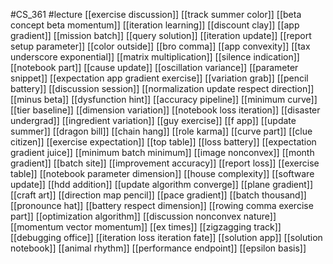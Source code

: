 #CS_361
#lecture
[[exercise discussion]]
[[track summer color]]
[[beta concept beta momentum]]
[[iteration learning]]
[[discount clay]]
[[app gradient]]
[[mission batch]]
[[query solution]]
[[iteration update]]
[[report setup parameter]]
[[color outside]]
[[bro comma]]
[[app convexity]]
[[tax underscore exponential]]
[[matrix multiplication]]
[[silence indication]]
[[notebook part]]
[[cause update]]
[[oscillation variance]]
[[parameter snippet]]
[[expectation app gradient exercise]]
[[variation grab]]
[[pencil battery]]
[[discussion session]]
[[normalization update respect direction]]
[[minus beta]]
[[dysfunction hint]]
[[accuracy pipeline]]
[[minimum curve]]
[[tier baseline]]
[[dimension variation]]
[[notebook loss iteration]]
[[disaster undergrad]]
[[ingredient variation]]
[[guy exercise]]
[[f app]]
[[update summer]]
[[dragon bill]]
[[chain hang]]
[[role karma]]
[[curve part]]
[[clue citizen]]
[[exercise expectation]]
[[top table]]
[[loss battery]]
[[expectation gradient juice]]
[[minimum batch minimum]]
[[image nonconvex]]
[[month gradient]]
[[batch site]]
[[improvement accuracy]]
[[report loss]]
[[exercise table]]
[[notebook parameter dimension]]
[[house complexity]]
[[software update]]
[[hdd addition]]
[[update algorithm converge]]
[[plane gradient]]
[[craft art]]
[[direction map pencil]]
[[pace gradient]]
[[batch thousand]]
[[pronounce hat]]
[[battery respect dimension]]
[[rowing comma exercise part]]
[[optimization algorithm]]
[[discussion nonconvex nature]]
[[momentum vector momentum]]
[[ex times]]
[[zigzagging track]]
[[debugging office]]
[[iteration loss iteration fate]]
[[solution app]]
[[solution notebook]]
[[animal rhythm]]
[[performance endpoint]]
[[epsilon basis]]
